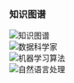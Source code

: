 ### 知识图谱

![知识图谱](https://github.com/yunshuipiao/cheatsheets-ai-code/blob/master/img/%E7%9F%A5%E8%AF%86%E5%9B%BE%E8%B0%B1.webp)   
![数据科学家](https://github.com/yunshuipiao/cheatsheets-ai-code/blob/master/img/%E6%95%B0%E6%8D%AE%E7%A7%91%E5%AD%A6%E5%AE%B6.webp)   
![机器学习算法](https://github.com/yunshuipiao/cheatsheets-ai-code/blob/master/img/%E6%9C%BA%E5%99%A8%E5%AD%A6%E4%B9%A0%E7%AE%97%E6%B3%95.webp)  
![自然语言处理](https://github.com/yunshuipiao/cheatsheets-ai-code/blob/master/img/%E8%87%AA%E7%84%B6%E8%AF%AD%E8%A8%80%E5%A4%84%E7%90%86.webp)